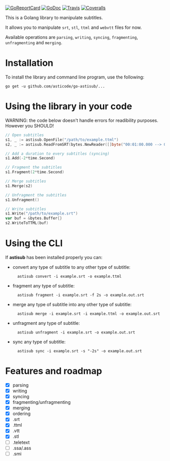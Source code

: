 [![GoReportCard](http://goreportcard.com/badge/github.com/asticode/go-astisub)](http://goreportcard.com/report/github.com/asticode/go-astisub)
[![GoDoc](https://godoc.org/github.com/asticode/go-astisub?status.svg)](https://godoc.org/github.com/asticode/go-astisub)
[![Travis](https://travis-ci.org/asticode/go-astisub.svg?branch=master)](https://travis-ci.org/asticode/go-astisub#)
[![Coveralls](https://coveralls.io/repos/github/asticode/go-astisub/badge.svg?branch=master)](https://coveralls.io/repos/github/asticode/go-astisub)

This is a Golang library to manipulate subtitles. 

It allows you to manipulate `srt`, `stl`, `ttml` and `webvtt` files for now.

Available operations are `parsing`, `writing`, `syncing`, `fragmenting`, `unfragmenting` and `merging`.

# Installation

To install the library and command line program, use the following:

    go get -u github.com/asticode/go-astisub/...

# Using the library in your code

WARNING: the code below doesn't handle errors for readibility purposes. However you SHOULD!

```go
// Open subtitles
s1, _ := astisub.OpenFile("/path/to/example.ttml")
s2, _ := astisub.ReadFromSRT(bytes.NewReader([]byte("00:01:00.000 --> 00:02:00.000\nCredits")))

// Add a duration to every subtitles (syncing)
s1.Add(-2*time.Second)

// Fragment the subtitles
s1.Fragment(2*time.Second)

// Merge subtitles
s1.Merge(s2)

// Unfragment the subtitles
s1.Unfragment()

// Write subtitles
s1.Write("/path/to/example.srt")
var buf = &bytes.Buffer{}
s2.WriteToTTML(buf)
```

# Using the CLI

If **astisub** has been installed properly you can:

- convert any type of subtitle to any other type of subtitle:

        astisub convert -i example.srt -o example.ttml

- fragment any type of subtitle:

        astisub fragment -i example.srt -f 2s -o example.out.srt

- merge any type of subtitle into any other type of subtitle:

        astisub merge -i example.srt -i example.ttml -o example.out.srt

- unfragment any type of subtitle:

        astisub unfragment -i example.srt -o example.out.srt

- sync any type of subtitle:

        astisub sync -i example.srt -s "-2s" -o example.out.srt

# Features and roadmap

- [x] parsing
- [x] writing
- [x] syncing
- [x] fragmenting/unfragmenting
- [x] merging
- [x] ordering
- [x] .srt
- [x] .ttml
- [x] .vtt
- [x] .stl
- [ ] .teletext
- [ ] .ssa/.ass
- [ ] .smi
